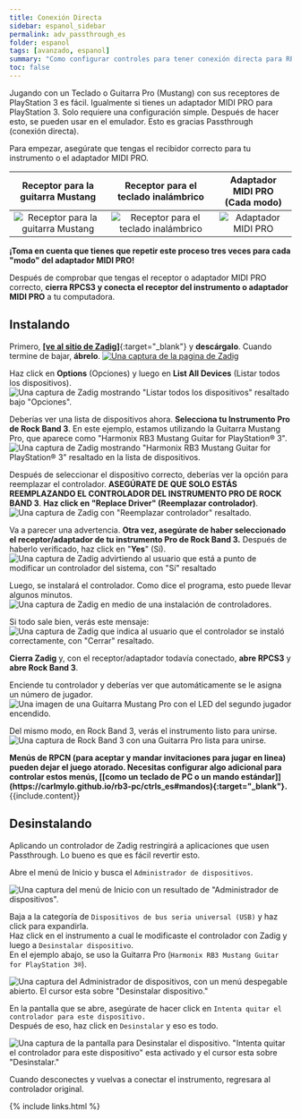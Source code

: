 ```yaml
---
title: Conexión Directa
sidebar: espanol_sidebar
permalink: adv_passthrough_es
folder: espanol
tags: [avanzado, espanol]
summary: "Como configurar controles para tener conexión directa para RPCS3."
toc: false
---
```


Jugando con un Teclado o Guitarra Pro (Mustang) con sus receptores de PlayStation 3 es fácil. Igualmente si tienes un adaptador MIDI PRO para PlayStation 3. Solo requiere una configuración simple. Después de hacer esto, se pueden usar en el emulador. Esto es gracias Passthrough (conexión directa).

Para empezar, asegúrate que tengas el recibidor correcto para tu instrumento o el adaptador MIDI PRO.

| **Receptor para la<br>guitarra Mustang** | **Receptor para el<br>teclado inalámbrico** | **Adaptador MIDI PRO<br>(Cada modo)** |
|:------------------:|:---------------------:|:---------------------:|
| ![Receptor para la guitarra Mustang](https://carlmylo.github.io/rb3-pc/images/btns/ctrls/ps3/recprotar.png "Receptor para la guitarra Mustang") | ![Receptor para el teclado inalámbrico](https://carlmylo.github.io/rb3-pc/images/btns/ctrls/ps3/reckeys.png "Receptor para el teclado inalámbrico") | ![Adaptador MIDI PRO](https://carlmylo.github.io/rb3-pc/images/btns/ctrls/ps3/recmpa.png "Adaptador MIDI PRO") |

**¡Toma en cuenta que tienes que repetir este proceso tres veces para cada "modo" del adaptador MIDI PRO!**

Después de comprobar que tengas el receptor o adaptador MIDI PRO correcto, **cierra RPCS3 y conecta el receptor del instrumento o adaptador MIDI PRO** a tu computadora.

## Instalando

Primero, [**\[ve al sitio de Zadig\]**](https://zadig.akeo.ie/){:target="_blank"} y **descárgalo**. Cuando termine de bajar, **ábrelo**.
[![Una captura de la pagina de Zadig](https://carlmylo.github.io/rb3-pc/images/pass/zadigdles.png)](https://zadig.akeo.ie/ "Bajar a Zadig")

Haz click en **Options** (Opciones) y luego en **List All Devices** (Listar todos los dispositivos).  
![Una captura de Zadig mostrando "Listar todos los dispositivos" resaltado bajo "Opciones".](https://carlmylo.github.io/rb3-pc/images/pass/zadiglistall.png "Zadig: Opciones: Listar todos los dispositivos")

Deberías ver una lista de dispositivos ahora. **Selecciona tu Instrumento Pro de Rock Band 3**. En este ejemplo, estamos utilizando la Guitarra Mustang Pro, que aparece como "Harmonix RB3 Mustang Guitar for PlayStation® 3".  
![Una captura de Zadig mostrando "Harmonix RB3 Mustang Guitar for PlayStation® 3" resaltado en la lista de dispositivos.](https://carlmylo.github.io/rb3-pc/images/pass/zadigsel.png "Zadig: Harmonix RB3 Mustang Guitar for PlayStation® 3")

Después de seleccionar el dispositivo correcto, deberías ver la opción para reemplazar el controlador. **ASEGÚRATE DE QUE SOLO ESTÁS REEMPLAZANDO EL CONTROLADOR DEL INSTRUMENTO PRO DE ROCK BAND 3**. **Haz click en "Replace Driver" (Reemplazar controlador)**.  
![Una captura de Zadig con "Reemplazar controlador" resaltado.](https://carlmylo.github.io/rb3-pc/images/pass/zadigreplace.png "Zadig: Reemplazar controlador")

Va a parecer una advertencia. **Otra vez, asegúrate de haber seleccionado el receptor/adaptador de tu instrumento Pro de Rock Band 3.** Después de haberlo verificado, haz click en "**Yes**" (Sí).  
![Una captura de Zadig advirtiendo al usuario que está a punto de modificar un controlador del sistema, con "Sí" resaltado](https://carlmylo.github.io/rb3-pc/images/pass/zadigreplace.png "Zadig: Advertencia - Controlador del sistema")

Luego, se instalará el controlador. Como dice el programa, esto puede llevar algunos minutos.  
![Una captura de Zadig en medio de una instalación de controladores.](https://carlmylo.github.io/rb3-pc/images/pass/zadigprogress.png "Zadig: Instalando controlador...")

Si todo sale bien, verás este mensaje:  
![Una captura de Zadig que indica al usuario que el controlador se instaló correctamente, con "Cerrar" resaltado.](https://carlmylo.github.io/rb3-pc/images/pass/zadigdone.png "Zadig: Éxito")

**Cierra Zadig** y, con el receptor/adaptador todavía conectado, **abre RPCS3** y **abre Rock Band 3**.

Enciende tu controlador y deberías ver que automáticamente se le asigna un número de jugador.
![Una imagen de una Guitarra Mustang Pro con el LED del segundo jugador encendido.](https://carlmylo.github.io/rb3-pc/images/pass/protaron.png "Guitarra Mustang Pro de Fender: Jugador 2")

Del mismo modo, en Rock Band 3, verás el instrumento listo para unirse.  
![Una captura de Rock Band 3 con una Guitarra Pro lista para unirse.](https://carlmylo.github.io/rb3-pc/images/pass/rb3player.png "Rock Band 3: Guitarra Pro lista para unirse")

<div markdown="span" class="alert alert-info" role="alert"><i class="fa fa-info-circle"></i> <b>Menús de RPCN (para aceptar y mandar invitaciones para jugar en linea) pueden dejar el juego atorado. Necesitas configurar algo adicional para controlar estos menús, [[como un teclado de PC o un mando estándar]](https://carlmylo.github.io/rb3-pc/ctrls_es#mandos){:target="_blank"}.</b> {{include.content}}</div>

## Desinstalando

Aplicando un controlador de Zadig restringirá a aplicaciones que usen Passthrough. Lo bueno es que es fácil revertir esto.

Abre el menú de Inicio y busca el `Administrador de dispositivos`.

![Una captura del menú de Inicio con un resultado de "Administrador de dispositivos".](https://carlmylo.github.io/rb3-pc/images/pass/startdevmanes.png "Administrador de dispositivos")

Baja a la categoría de `Dispositivos de bus seria universal (USB)` y haz click para expandirla.  
Haz click en el instrumento a cual le modificaste el controlador con Zadig y luego a `Desinstalar dispositivo`.  
En el ejemplo abajo, se uso la Guitarra Pro (`Harmonix RB3 Mustang Guitar for PlayStation 3®`).

![Una captura del Administrador de dispositivos, con un menú despegable abierto. El cursor esta sobre "Desinstalar dispositivo."](https://carlmylo.github.io/rb3-pc/images/pass/devmanes.png "Administrador de dispositivos")

En la pantalla que se abre, asegúrate de hacer click en `Intenta quitar el controlador para este dispositivo.`  
Después de eso, haz click en `Desinstalar` y eso es todo.  

![Una captura de la pantalla para Desinstalar el dispositivo. "Intenta quitar el controlador para este dispositivo" esta activado y el cursor esta sobre "Desinstalar."](https://carlmylo.github.io/rb3-pc/images/pass/devmanunes.png "Administrador de dispositivos")

Cuando desconectes y vuelvas a conectar el instrumento, regresara al controlador original.

{% include links.html %}